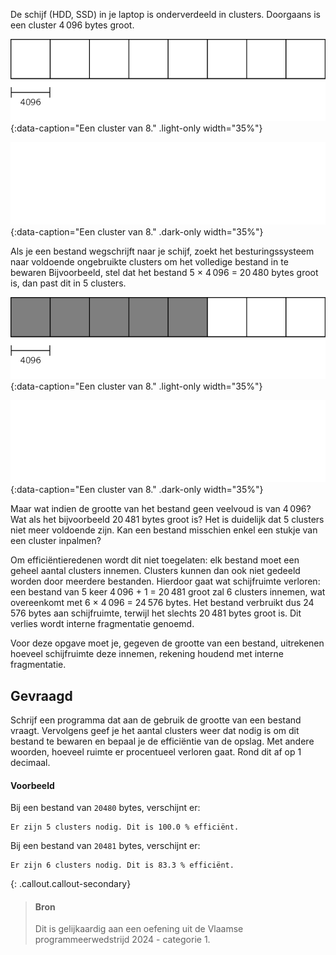 De schijf (HDD, SSD) in je laptop is onderverdeeld in clusters. Doorgaans is een cluster 4 096 bytes groot.

![Een cluster van 8.](media/image-0.png "Een cluster van 8."){:data-caption="Een cluster van 8." .light-only width="35%"}

![Een cluster van 8.](media/image_dark-0.png "Een cluster van 8."){:data-caption="Een cluster van 8." .dark-only width="35%"}

Als je een bestand wegschrijft naar je schijf, zoekt het besturingssysteem naar voldoende ongebruikte clusters om het volledige bestand in te bewaren
Bijvoorbeeld, stel dat het bestand 5 × 4 096 = 20 480 bytes groot is, dan past dit in 5 clusters.

![Een cluster van 8.](media/image-1.png "Een cluster van 8."){:data-caption="Een cluster van 8." .light-only width="35%"}

![Een cluster van 8.](media/image_dark-1.png "Een cluster van 8."){:data-caption="Een cluster van 8." .dark-only width="35%"}

Maar wat indien de grootte van het bestand geen veelvoud is van 4 096? Wat als het bijvoorbeeld 20 481 bytes groot is? Het is duidelijk dat 5 clusters niet
meer voldoende zijn. Kan een bestand misschien enkel een stukje van een cluster inpalmen?

Om efficiëntieredenen wordt dit niet toegelaten: elk bestand moet een geheel aantal clusters innemen. Clusters kunnen dan ook niet gedeeld worden door meerdere bestanden. Hierdoor gaat wat schijfruimte verloren: een bestand van 5 keer 4 096 + 1 = 20 481 groot zal 6 clusters innemen, wat overeenkomt met 6 × 4 096 = 24 576 bytes. Het bestand verbruikt dus 24 576 bytes aan schijfruimte, terwijl het slechts 20 481 bytes groot is. Dit verlies wordt interne fragmentatie genoemd.

Voor deze opgave moet je, gegeven de grootte van een bestand, uitrekenen hoeveel schijfruimte deze innemen, rekening houdend met interne fragmentatie.

## Gevraagd
Schrijf een programma dat aan de gebruik de grootte van een bestand vraagt. Vervolgens geef je het aantal clusters weer dat nodig is om dit bestand te bewaren en bepaal je de efficiëntie van de opslag. Met andere woorden, hoeveel ruimte er procentueel verloren gaat. Rond dit af op 1 decimaal.


#### Voorbeeld
Bij een bestand van `20480` bytes, verschijnt er:
```
Er zijn 5 clusters nodig. Dit is 100.0 % efficiënt.
```

Bij een bestand van `20481` bytes, verschijnt er:
```
Er zijn 6 clusters nodig. Dit is 83.3 % efficiënt.
```

{: .callout.callout-secondary}
>#### Bron
> Dit is gelijkaardig aan een oefening uit de Vlaamse programmeerwedstrijd 2024 - categorie 1.
